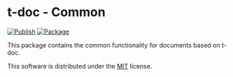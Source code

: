 <!-- Copyright 2024 Remy Blank <remy@c-space.org> -->
<!-- SPDX-License-Identifier: MIT -->

# t-doc - Common

[![Publish](https://github.com/t-doc-org/common/actions/workflows/publish.yml/badge.svg)](https://github.com/t-doc-org/common/actions/workflows/publish.yml)
[![Package](https://github.com/t-doc-org/common/actions/workflows/package.yml/badge.svg)](https://github.com/t-doc-org/common/actions/workflows/package.yml)

This package contains the common functionality for documents based on t-doc.

This software is distributed under the [MIT](LICENSE.txt) license.
